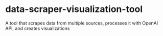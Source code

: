 # data-scraper-visualization-tool
A tool that scrapes data from multiple sources, processes it with OpenAI API, and creates visualizations

